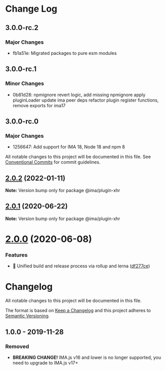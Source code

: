 # Change Log

## 3.0.0-rc.2

### Major Changes

- fb1a51e: Migrated packages to pure esm modules

## 3.0.0-rc.1

### Minor Changes

- 0b81d28: npmignore revert logic, add missing npmignore
  apply pluginLoader
  update ima peer deps
  refactor plugin register functions, remove exports for ima17

## 3.0.0-rc.0

### Major Changes

- 1256647: Add support for IMA 18, Node 18 and npm 8

All notable changes to this project will be documented in this file.
See [Conventional Commits](https://conventionalcommits.org) for commit guidelines.

## [2.0.2](https://github.com/seznam/IMA.js-plugins/compare/@ima/plugin-xhr@2.0.1...@ima/plugin-xhr@2.0.2) (2022-01-11)

**Note:** Version bump only for package @ima/plugin-xhr

## [2.0.1](https://github.com/seznam/IMA.js-plugins/compare/@ima/plugin-xhr@2.0.0...@ima/plugin-xhr@2.0.1) (2020-06-22)

**Note:** Version bump only for package @ima/plugin-xhr

# [2.0.0](https://github.com/seznam/IMA.js-plugins/compare/@ima/plugin-xhr@1.0.0...@ima/plugin-xhr@2.0.0) (2020-06-08)

### Features

- 🎸 Unified build and release process via rollup and lerna ([df277ce](https://github.com/seznam/IMA.js-plugins/commit/df277ce5bae0cacc9c5b4d6957bdc786ac9cf571))

# Changelog

All notable changes to this project will be documented in this file.

The format is based on [Keep a Changelog](http://keepachangelog.com/en/1.0.0/)
and this project adheres to [Semantic Versioning](http://semver.org/spec/v2.0.0.html).

## 1.0.0 - 2019-11-28

### Removed

- **BREAKING CHANGE!** IMA.js v16 and lower is no longer supported, you need to upgrade to IMA.js v17+
